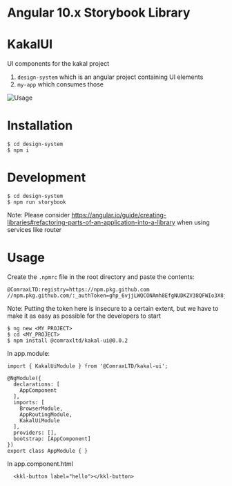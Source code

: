 # Angular 10.x Storybook Library

# KakalUI
UI components for the kakal project

1. `design-system` which is an angular project containing UI elements
2. `my-app` which consumes those

![Usage](https://github.com/ComraxLTD/kakal-ui/blob/feat/design-lib/KakalUI.gif)

# Installation
```
$ cd design-system
$ npm i
```

# Development

```
$ cd design-system
$ npm run storybook
```

Note: Please consider https://angular.io/guide/creating-libraries#refactoring-parts-of-an-application-into-a-library when using services like router

# Usage

Create the `.npmrc` file in the root directory and paste the contents:
```
@ComraxLTD:registry=https://npm.pkg.github.com
//npm.pkg.github.com/:_authToken=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
```

Note: Putting the token here is insecure to a certain extent, but we have to make it as easy as possible for the developers to start

```
$ ng new <MY_PROJECT>
$ cd <MY_PROJECT>
$ npm install @comraxltd/kakal-ui@0.0.2 
```

In app.module:

```
import { KakalUiModule } from '@ComraxLTD/kakal-ui';

@NgModule({
  declarations: [
    AppComponent
  ],
  imports: [
    BrowserModule,
    AppRoutingModule,
    KakalUiModule
  ],
  providers: [],
  bootstrap: [AppComponent]
})
export class AppModule { }
```

In app.component.html

```
  <kkl-button label="hello"></kkl-button>
```